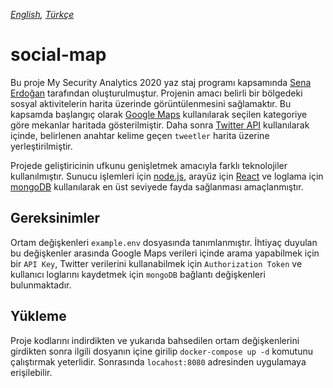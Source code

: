 *[English](README.md), [Türkçe](README.tr.md)*

# social-map

Bu proje My Security Analytics 2020 yaz staj programı kapsamında [Sena Erdoğan](https://github.com/senaerdogan) tarafından oluşturulmuştur. Projenin amacı belirli bir bölgedeki sosyal aktivitelerin harita üzerinde görüntülenmesini sağlamaktır. Bu kapsamda başlangıç olarak [Google Maps](https://developers.google.com/maps/documentation/javascript/get-api-key) kullanılarak seçilen kategoriye göre mekanlar haritada gösterilmiştir. Daha sonra [Twitter API](https://developer.twitter.com/en/docs/twitter-api) kullanılarak içinde, belirlenen anahtar kelime geçen `tweetler` harita üzerine yerleştirilmiştir.

Projede geliştiricinin ufkunu genişletmek amacıyla farklı teknolojiler kullanılmıştır. Sunucu işlemleri için [node.js](https://nodejs.org/en/), arayüz için [React](https://reactjs.org/) ve loglama için [mongoDB](https://www.mongodb.com/) kullanılarak en üst seviyede fayda sağlanması amaçlanmıştır.

## Gereksinimler

Ortam değişkenleri `example.env` dosyasında tanımlanmıştır. İhtiyaç duyulan bu değişkenler arasında Google Maps verileri içinde arama yapabilmek için bir `API Key`, Twitter verilerini kullanabilmek için `Authorization Token` ve kullanıcı loglarını kaydetmek için `mongoDB` bağlantı değişkenleri bulunmaktadır.

## Yükleme

Proje kodlarını indirdikten ve yukarıda bahsedilen ortam değişkenlerini girdikten sonra ilgili dosyanın içine girilip `docker-compose up -d` komutunu çalıştırmak yeterlidir. Sonrasında `locahost:8080` adresinden uygulamaya erişilebilir.